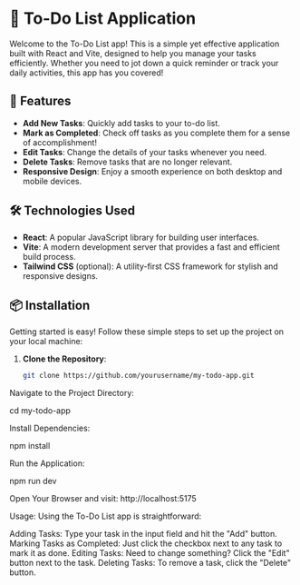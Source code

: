 # 📝 To-Do List Application

Welcome to the To-Do List app! This is a simple yet effective application built with React and Vite, designed to help you manage your tasks efficiently. Whether you need to jot down a quick reminder or track your daily activities, this app has you covered!

## 🚀 Features

- **Add New Tasks**: Quickly add tasks to your to-do list.
- **Mark as Completed**: Check off tasks as you complete them for a sense of accomplishment!
- **Edit Tasks**: Change the details of your tasks whenever you need.
- **Delete Tasks**: Remove tasks that are no longer relevant.
- **Responsive Design**: Enjoy a smooth experience on both desktop and mobile devices.

## 🛠️ Technologies Used

- **React**: A popular JavaScript library for building user interfaces.
- **Vite**: A modern development server that provides a fast and efficient build process.
- **Tailwind CSS** (optional): A utility-first CSS framework for stylish and responsive designs.

## 📦 Installation

Getting started is easy! Follow these simple steps to set up the project on your local machine:

1. **Clone the Repository**:
   ```bash
   git clone https://github.com/yourusername/my-todo-app.git
Navigate to the Project Directory:


cd my-todo-app

Install Dependencies:

npm install

Run the Application:

npm run dev

Open Your Browser and visit:
http://localhost:5175

 Usage:
Using the To-Do List app is straightforward:

Adding Tasks: Type your task in the input field and hit the "Add" button.
Marking Tasks as Completed: Just click the checkbox next to any task to mark it as done.
Editing Tasks: Need to change something? Click the "Edit" button next to the task.
Deleting Tasks: To remove a task, click the "Delete" button.
